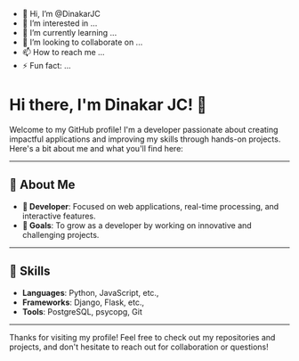 - 👋 Hi, I’m @DinakarJC
- 👀 I’m interested in ...
- 🌱 I’m currently learning ...
- 💞️ I’m looking to collaborate on ...
- 📫 How to reach me ...
- ⚡ Fun fact: ...
# Hi there, I'm Dinakar JC! 👋

Welcome to my GitHub profile! I'm a developer passionate about creating impactful applications and improving my skills through hands-on projects. Here's a bit about me and what you'll find here:

---

## 🌟 **About Me**
- **🚀 Developer**: Focused on web applications, real-time processing, and interactive features.
- **🎯 Goals**: To grow as a developer by working on innovative and challenging projects.
---

## 🧩 **Skills**
- **Languages**: Python, JavaScript, etc.,
- **Frameworks**: Django, Flask, etc.,
- **Tools**: PostgreSQL, psycopg, Git


---
Thanks for visiting my profile! Feel free to check out my repositories and projects, and don't hesitate to reach out for collaboration or questions!

